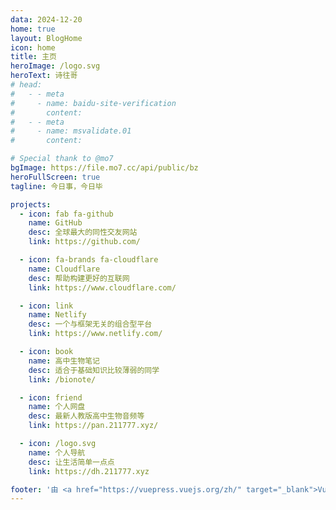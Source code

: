 ```yaml
---
data: 2024-12-20
home: true
layout: BlogHome
icon: home
title: 主页
heroImage: /logo.svg
heroText: 诗往哥
# head:
#   - - meta
#     - name: baidu-site-verification
#       content: 
#   - - meta
#     - name: msvalidate.01
#       content: 

# Special thank to @mo7
bgImage: https://file.mo7.cc/api/public/bz
heroFullScreen: true
tagline: 今日事，今日毕

projects:
  - icon: fab fa-github
    name: GitHub
    desc: 全球最大的同性交友网站
    link: https://github.com/

  - icon: fa-brands fa-cloudflare
    name: Cloudflare
    desc: 帮助构建更好的互联网
    link: https://www.cloudflare.com/

  - icon: link
    name: Netlify
    desc: 一个与框架无关的组合型平台
    link: https://www.netlify.com/

  - icon: book
    name: 高中生物笔记
    desc: 适合于基础知识比较薄弱的同学
    link: /bionote/

  - icon: friend
    name: 个人网盘
    desc: 最新人教版高中生物音频等
    link: https://pan.211777.xyz/

  - icon: /logo.svg
    name: 个人导航
    desc: 让生活简单一点点
    link: https://dh.211777.xyz

footer: '由 <a href="https://vuepress.vuejs.org/zh/" target="_blank">VuePress</a> 强力驱动'
---
```

